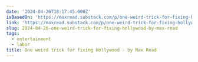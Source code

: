 ```yaml
---
date: '2024-04-26T18:17:45.000Z'
isBasedOn: 'https://maxread.substack.com/p/one-weird-trick-for-fixing-hollywood-6f0'
link: 'https://maxread.substack.com/p/one-weird-trick-for-fixing-hollywood-6f0'
slug: 2024-04-26-one-weird-trick-for-fixing-hollywood-by-max-read
tags:
  - entertainment
  - labor
title: One weird trick for fixing Hollywood - by Max Read
---
```


